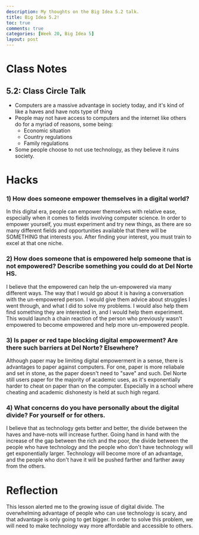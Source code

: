 ```yaml
---
description: My thoughts on the Big Idea 5.2 talk.
title: Big Idea 5.2!
toc: true
comments: true
categories: [Week 20, Big Idea 5]
layout: post
---
```

# Class Notes
## 5.2: Class Circle Talk

- Computers are a massive advantage in society today, and it's kind of like a haves and have nots type of thing
- People may not have access to computers and the internet like others do for a myriad of reasons, some being:
    - Economic situation
    - Country regulations
    - Family regulations
- Some people choose to not use technology, as they believe it ruins society.

# Hacks

### 1) How does someone empower themselves in a digital world?
In this digital era, people can empower themselves with relative ease, especially when it comes to fields involving computer science. In order to empower yourself, you must experiment and try new things, as there are so many different fields and opportunities available that there will be SOMETHING that interests you. After finding your interest, you must train to excel at that one niche.

### 2) How does someone that is empowered help someone that is not empowered? Describe something you could do at Del Norte HS.
I believe that the empowered can help the un-empowered via many different ways. The way that I would go about it is having a conversation with the un-empowered person. I would give them advice about struggles I went through, and what I did to solve my problems. I would also help them find something they are interested in, and I would help them experiment. This would launch a chain reaction of the person who previously wasn't empowered to become empowered and help more un-empowered people.

### 3) Is paper or red tape blocking digital empowerment? Are there such barriers at Del Norte? Elsewhere?
Although paper may be limiting digital empowerment in a sense, there is advantages to paper against computers. For one, paper is more reliabale and set in stone, as the paper doesn't need to "save" and such. Del Norte still users paper for the majority of academic uses, as it's exponentially harder to cheat on paper than on the computer. Especially in a school where cheating and academic dishonesty is held at such high regard. 

### 4) What concerns do you have personally about the digital divide? For yourself or for others.
I believe that as technology gets better and better, the divide between the haves and have-nots will increase further. Going hand in hand with the increase of the gap between the rich and the poor, the divide between the people who have technology and the people who don't have technology will get exponentially larger. Technology will become more of an advantage, and the people who don't have it will be pushed farther and farther away from the others.

# Reflection
This lesson alerted me to the growing issue of digital divide. The overwhelming advantage of people who can use technology is scary, and that advantage is only going to get bigger. In order to solve this problem, we will need to make technology way more affordable and accessible to others.